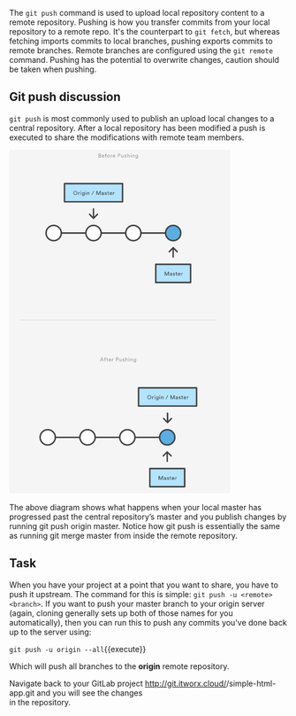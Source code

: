 The ```git push``` command is used to upload local repository content to a remote repository. Pushing is how you transfer 
commits from your local repository to a remote repo. It's the counterpart to ```git fetch```, but whereas fetching imports 
commits to local branches, pushing exports commits to remote branches. Remote branches are configured using the ```git remote``` 
command. Pushing has the potential to overwrite changes, caution should be taken when pushing.

## Git push discussion

`git push` is most commonly used to publish an upload local changes to a central repository. After a local repository 
has been modified a push is executed to share the modifications with remote team members.

![git-push](assets/git-push.png)

The above diagram shows what happens when your local master has progressed past the central repository’s master and you 
publish changes by running git push origin master. Notice how git push is essentially the same as running git merge master 
from inside the remote repository.

## Task

When you have your project at a point that you want to share, you have to push it upstream. The command for this is 
simple: `git push -u <remote> <branch>`. If you want to push your master branch to your origin server (again, cloning 
generally sets up both of those names for you automatically), then you can run this to push any commits you've done 
back up to the server using:

```git push -u origin --all```{{execute}}

Which will push all branches to the **origin** remote repository.

Navigate back to your GitLab project http://git.itworx.cloud/<username>/simple-html-app.git and you will see the changes  
in the repository.